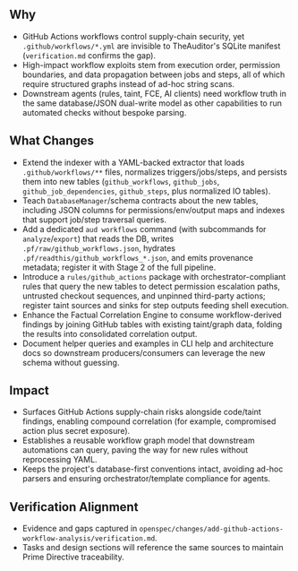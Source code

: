 ## Why
- GitHub Actions workflows control supply-chain security, yet `.github/workflows/*.yml` are invisible to TheAuditor's SQLite manifest (`verification.md` confirms the gap).
- High-impact workflow exploits stem from execution order, permission boundaries, and data propagation between jobs and steps, all of which require structured graphs instead of ad-hoc string scans.
- Downstream agents (rules, taint, FCE, AI clients) need workflow truth in the same database/JSON dual-write model as other capabilities to run automated checks without bespoke parsing.

## What Changes
- Extend the indexer with a YAML-backed extractor that loads `.github/workflows/**` files, normalizes triggers/jobs/steps, and persists them into new tables (`github_workflows`, `github_jobs`, `github_job_dependencies`, `github_steps`, plus normalized IO tables).
- Teach `DatabaseManager`/schema contracts about the new tables, including JSON columns for permissions/env/output maps and indexes that support job/step traversal queries.
- Add a dedicated `aud workflows` command (with subcommands for `analyze`/`export`) that reads the DB, writes `.pf/raw/github_workflows.json`, hydrates `.pf/readthis/github_workflows_*.json`, and emits provenance metadata; register it with Stage 2 of the full pipeline.
- Introduce a `rules/github_actions` package with orchestrator-compliant rules that query the new tables to detect permission escalation paths, untrusted checkout sequences, and unpinned third-party actions; register taint sources and sinks for step outputs feeding shell execution.
- Enhance the Factual Correlation Engine to consume workflow-derived findings by joining GitHub tables with existing taint/graph data, folding the results into consolidated correlation output.
- Document helper queries and examples in CLI help and architecture docs so downstream producers/consumers can leverage the new schema without guessing.

## Impact
- Surfaces GitHub Actions supply-chain risks alongside code/taint findings, enabling compound correlation (for example, compromised action plus secret exposure).
- Establishes a reusable workflow graph model that downstream automations can query, paving the way for new rules without reprocessing YAML.
- Keeps the project's database-first conventions intact, avoiding ad-hoc parsers and ensuring orchestrator/template compliance for agents.

## Verification Alignment
- Evidence and gaps captured in `openspec/changes/add-github-actions-workflow-analysis/verification.md`.
- Tasks and design sections will reference the same sources to maintain Prime Directive traceability.
